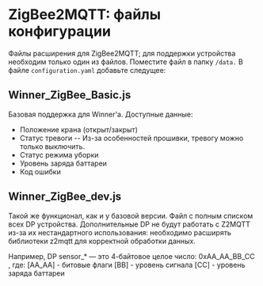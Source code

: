 # ZigBee2MQTT: файлы конфигурации
Файлы расширения для ZigBee2MQTT; для поддержки устройства необходим только один из файлов. 
Поместите файл в папку `/data.` В файле `configuration.yaml` добавьте следущее:


## Winner_ZigBee_Basic.js
Базовая поддержка для Winner'а. Доступные данные:
- Положение крана (открыт/закрыт)
- Статус тревоги
-- Из-за особенностей прошивки, тревогу можно только выключить.
- Статус режима уборки
- Уровень заряда баттареи
- Код ошибки

## Winner_ZigBee_dev.js
Такой же функционал, как и у базовой версии.
Файл с полным списком всех DP устройства. Дополнительные DP не будут работать с Z2MQTT из-за их нестандартного использования: необходимо расширять библиотеки z2mqtt для корректной обработки данных.

Например, DP sensor_* — это 4-байтовое целое число:
0xAA_AA_BB_CC , где:
[AA_AA] - битовые флаги
[BB]    - уровень сигнала
[CC]    - уровень заряда баттареи
